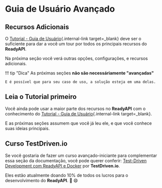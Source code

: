 # Guia de Usuário Avançado

## Recursos Adicionais

O [Tutorial - Guia de Usuário](../tutorial/index.md){.internal-link target=_blank} deve ser o suficiente para dar a você um tour por todos os principais recursos do **ReadyAPI**.

Na próxima seção você verá outras opções, configurações, e recursos adicionais.

!!! tip "Dica"
    As próximas seções **não são necessáriamente "avançadas"**

    E é possível que para seu caso de uso, a solução esteja em uma delas.

## Leia o Tutorial primeiro

Você ainda pode usar a maior parte dos recursos no **ReadyAPI** com o conhecimento do [Tutorial - Guia de Usuário](../tutorial/index.md){.internal-link target=_blank}.

E as próximas seções assumem que você já leu ele, e que você conhece suas ideias principais.

## Curso TestDriven.io

Se você gostaria de fazer um curso avançado-iniciante para complementar essa seção da documentação, você pode querer conferir: <a href="https://testdriven.io/courses/tdd-readyapi/" class="external-link" target="_blank">Test-Driven Development com ReadyAPI e Docker</a> por **TestDriven.io**.

Eles estão atualmente doando 10% de todos os lucros para o desenvolvimento do **ReadyAPI**. 🎉 😄
